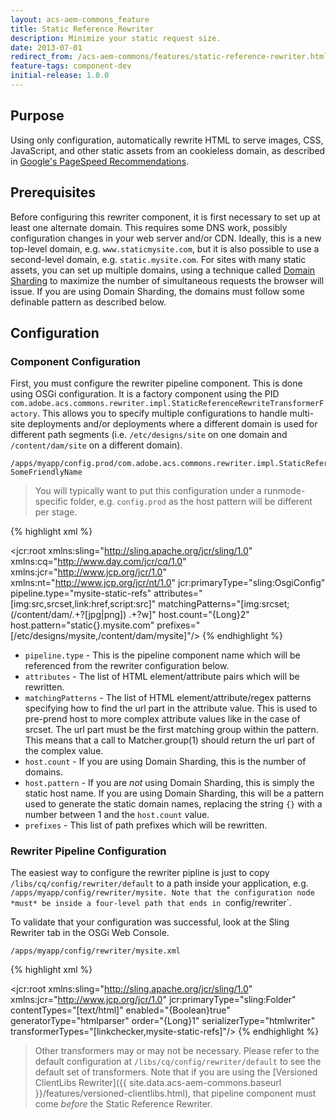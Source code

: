 ```yaml
---
layout: acs-aem-commons_feature
title: Static Reference Rewriter
description: Minimize your static request size.
date: 2013-07-01
redirect_from: /acs-aem-commons/features/static-reference-rewriter.html
feature-tags: component-dev
initial-release: 1.0.0
---
```


## Purpose

Using only configuration, automatically rewrite HTML to serve images, CSS, JavaScript, and other static assets from an cookieless domain, as described in [Google's PageSpeed Recommendations](https://developers.google.com/speed/docs/best-practices/request#ServeFromCookielessDomain).

## Prerequisites

Before configuring this rewriter component, it is first necessary to set up at least one alternate domain. This requires some DNS work, possibly configuration changes in your web server and/or CDN. Ideally, this is a new top-level domain, e.g. `www.staticmysite.com`, but it is also possible to use a second-level domain, e.g. `static.mysite.com`. For sites with many static assets, you can set up multiple domains, using a technique called [Domain Sharding](http://www.stevesouders.com/blog/2009/05/12/sharding-dominant-domains/) to maximize the number of simultaneous requests the browser will issue. If you are using Domain Sharding, the domains must follow some definable pattern as described below.

## Configuration

### Component Configuration

First, you must configure the rewriter pipeline component. This is done using OSGi configuration. It is a factory component using the PID `com.adobe.acs.commons.rewriter.impl.StaticReferenceRewriteTransformerFactory`. This allows you to specify multiple configurations to handle multi-site deployments and/or deployments where a different domain is used for different path segments (i.e. `/etc/designs/site` on one domain and `/content/dam/site` on a different domain).

    /apps/myapp/config.prod/com.adobe.acs.commons.rewriter.impl.StaticReferenceRewriteTransformerFactory-SomeFriendlyName

> You will typically want to put this configuration under a runmode-specific folder, e.g. `config.prod` as the host pattern will be different per stage.

{% highlight xml %}
<?xml version="1.0" encoding="UTF-8"?>
<jcr:root xmlns:sling="http://sling.apache.org/jcr/sling/1.0" xmlns:cq="http://www.day.com/jcr/cq/1.0"
    xmlns:jcr="http://www.jcp.org/jcr/1.0" xmlns:nt="http://www.jcp.org/jcr/nt/1.0"
    jcr:primaryType="sling:OsgiConfig"
    pipeline.type="mysite-static-refs"
    attributes="[img:src\,srcset,link:href,script:src]"
    matchingPatterns="[img:srcset;(/content/dam/.+?[jpg|png]) .+?w]"
    host.count="{Long}2"
    host.pattern="static{}.mysite.com"
    prefixes="[/etc/designs/mysite,/content/dam/mysite]"/>
{% endhighlight %}

* `pipeline.type` - This is the pipeline component name which will be referenced from the rewriter configuration below.
* `attributes` - The list of HTML element/attribute pairs which will be rewritten.
* `matchingPatterns` - The list of HTML element/attribute/regex patterns specifying how to find the url part in the attribute value. This is used to pre-prend host to more complex attribute values like in the case of srcset. The url part must be the first matching group within the pattern. This means that a call to Matcher.group(1) should return the url part of the complex value.
* `host.count` - If you are using Domain Sharding, this is the number of domains.
* `host.pattern` - If you are *not* using Domain Sharding, this is simply the static host name. If you are using Domain Sharding, this will be a pattern used to generate the static domain names, replacing the string `{}` with a number between 1 and the `host.count` value.
* `prefixes` - This list of path prefixes which will be rewritten.

### Rewriter Pipeline Configuration

The easiest way to configure the rewriter pipline is just to copy `/libs/cq/config/rewriter/default` to a path inside your application, e.g. `/apps/myapp/config/rewriter/mysite. Note that the configuration node *must* be inside a four-level path that ends in `config/rewriter`.

To validate that your configuration was successful, look at the Sling Rewriter tab in the OSGi Web Console.

	/apps/myapp/config/rewriter/mysite.xml

{% highlight xml %}
<?xml version="1.0" encoding="UTF-8"?>
<jcr:root xmlns:sling="http://sling.apache.org/jcr/sling/1.0" xmlns:jcr="http://www.jcp.org/jcr/1.0"
    jcr:primaryType="sling:Folder"
    contentTypes="[text/html]"
    enabled="{Boolean}true"
    generatorType="htmlparser"
    order="{Long}1"
    serializerType="htmlwriter"
    transformerTypes="[linkchecker,mysite-static-refs]"/>
{% endhighlight %}        

> Other transformers may or may not be necessary. Please refer to the default configuration at `/libs/cq/config/rewriter/default` to see the default set of transformers. Note that if you are using the [Versioned ClientLibs Rewriter]({{ site.data.acs-aem-commons.baseurl }}/features/versioned-clientlibs.html), that pipeline component must come *before* the Static Reference Rewriter.

